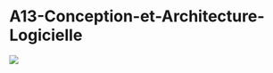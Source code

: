 # A13-Conception-et-Architecture-Logicielle

<img src="https://idea-sandbox.com/blog_images/url.jpeg">

